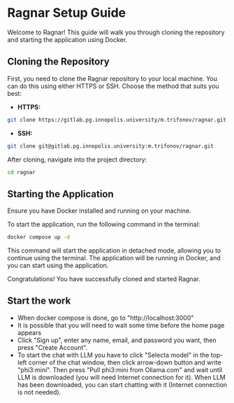# Ragnar Setup Guide

Welcome to Ragnar! This guide will walk you through cloning the repository and starting the application using Docker.

## Cloning the Repository

First, you need to clone the Ragnar repository to your local machine. You can do this using either HTTPS or SSH. Choose the method that suits you best:

- **HTTPS:**

```sh
git clone https://gitlab.pg.innopolis.university/m.trifonov/ragnar.git
```

- **SSH:**
```sh
git clone git@gitlab.pg.innopolis.university:m.trifonov/ragnar.git
```

After cloning, navigate into the project directory:
```sh
cd ragnar
```

## Starting the Application
Ensure you have Docker installed and running on your machine.

To start the application, run the following command in the terminal:
```sh
docker compose up -d
```

This command will start the application in detached mode, allowing you to continue using the terminal. The application will be running in Docker, and you can start using the application.

Congratulations! You have successfully cloned and started Ragnar. 

## Start the work

- When docker compose is done, go to "http://localhost:3000"
- It is possible that you will need to wait some time before the home page appears
- Click "Sign up", enter any name, email, and password you want, then press "Create Account".
- To start the chat with LLM you have to click "Selecta model" in the top-left corner of the chat window, then click arrow-down button and write "phi3:mini". Then press "Pull phi3:mini from Ollama.com" and wait until LLM is downloaded (you will need Internet connection for it). When LLM has been downloaded, you can start chatting with it (Internet connection is not needed).